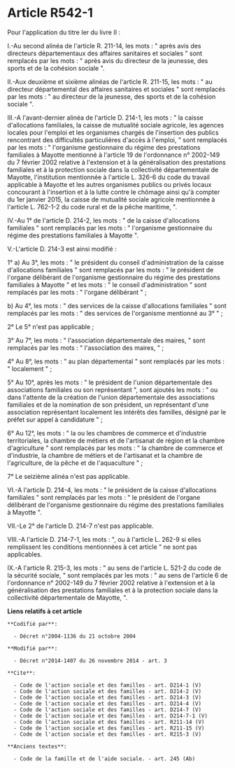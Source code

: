 # Article R542-1

Pour l'application du titre Ier du livre II : 

I.-Au second alinéa de l'article R. 211-14, les mots : " après avis des directeurs départementaux des affaires sanitaires et
sociales " sont remplacés par les mots : " après avis du directeur de la jeunesse, des sports et de la cohésion sociale ". 

II.-Aux deuxième et sixième alinéas de l'article R. 211-15, les mots : " au directeur départemental des affaires sanitaires
et sociales " sont remplacés par les mots : " au directeur de la jeunesse, des sports et de la cohésion sociale ". 

III.-A l'avant-dernier alinéa de l'article D. 214-1, les mots : " la caisse d'allocations familiales, la caisse de mutualité
sociale agricole, les agences locales pour l'emploi et les organismes chargés de l'insertion des publics rencontrant des
difficultés particulières d'accès à l'emploi, " sont remplacés par les mots : " l'organisme gestionnaire du régime des
prestations familiales à Mayotte mentionné à l'article 19 de l'ordonnance n° 2002-149 du 7 février 2002 relative à
l'extension et à la généralisation des prestations familiales et à la protection sociale dans la collectivité départementale
de Mayotte, l'institution mentionnée à l'article L. 326-6 du code du travail applicable à Mayotte et les autres organismes
publics ou privés locaux concourant à l'insertion et à la lutte contre le chômage ainsi qu'à compter du 1er janvier 2015, la
caisse de mutualité sociale agricole mentionnée à l'article L. 762-1-2 du code rural et de la pêche maritime, ". 

IV.-Au 1° de l'article D. 214-2, les mots : " de la caisse d'allocations familiales " sont remplacés par les mots : "
l'organisme gestionnaire du régime des prestations familiales à Mayotte ". 

V.-L'article D. 214-3 est ainsi modifié : 

1° a) Au 3°, les mots : " le président du conseil d'administration de la caisse d'allocations familiales " sont remplacés par
les mots : " le président de l'organe délibérant de l'organisme gestionnaire du régime des prestations familiales à Mayotte "
et les mots : " le conseil d'administration " sont remplacés par les mots : " l'organe délibérant " ; 

b) Au 4°, les mots : " des services de la caisse d'allocations familiales " sont remplacés par les mots : " des services de
l'organisme mentionné au 3° " ; 

2° Le 5° n'est pas applicable ; 

3° Au 7°, les mots : " l'association départementale des maires, " sont remplacés par les mots : " l'association des maires,
" ; 

4° Au 8°, les mots : " au plan départemental " sont remplacés par les mots : " localement " ; 

5° Au 10°, après les mots : " le président de l'union départementale des associations familiales ou son représentant ", sont
ajoutés les mots : " ou dans l'attente de la création de l'union départementale des associations familiales et de la
nomination de son président, un représentant d'une association représentant localement les intérêts des familles, désigné par
le préfet sur appel à candidature " ; 

6° Au 12°, les mots : " la ou les chambres de commerce et d'industrie territoriales, la chambre de métiers et de l'artisanat
de région et la chambre d'agriculture " sont remplacés par les mots : " la chambre de commerce et d'industrie, la chambre de
métiers et de l'artisanat et la chambre de l'agriculture, de la pêche et de l'aquaculture " ; 

7° Le seizième alinéa n'est pas applicable. 

VI.-A l'article D. 214-4, les mots : " le président de la caisse d'allocations familiales " sont remplacés par les mots : "
le président de l'organe délibérant de l'organisme gestionnaire du régime des prestations familiales à Mayotte ". 

VII.-Le 2° de l'article D. 214-7 n'est pas applicable. 

VIII.-A l'article D. 214-7-1, les mots : ", ou à l'article L. 262-9 si elles remplissent les conditions mentionnées à cet
article " ne sont pas applicables. 

IX.-A l'article R. 215-3, les mots : " au sens de l'article L. 521-2 du code de la sécurité sociale, " sont remplacés par les
mots : " au sens de l'article 6 de l'ordonnance n° 2002-149 du 7 février 2002 relative à l'extension et à la généralisation
des prestations familiales et à la protection sociale dans la collectivité départementale de Mayotte, ".

**Liens relatifs à cet article**

	**Codifié par**:

	  - Décret n°2004-1136 du 21 octobre 2004

	**Modifié par**:

	  - Décret n°2014-1407 du 26 novembre 2014 - art. 3

	**Cite**:

	  - Code de l'action sociale et des familles - art. D214-1 (V)
	  - Code de l'action sociale et des familles - art. D214-2 (V)
	  - Code de l'action sociale et des familles - art. D214-3 (V)
	  - Code de l'action sociale et des familles - art. D214-4 (V)
	  - Code de l'action sociale et des familles - art. D214-7 (V)
	  - Code de l'action sociale et des familles - art. D214-7-1 (V)
	  - Code de l'action sociale et des familles - art. R211-14 (V)
	  - Code de l'action sociale et des familles - art. R211-15 (V)
	  - Code de l'action sociale et des familles - art. R215-3 (V)

	**Anciens textes**:

	  - Code de la famille et de l'aide sociale. - art. 245 (Ab)
